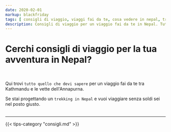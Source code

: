 ```yaml
---
date: 2020-02-01
markup: blackfriday
tags: [ consigli di viaggio, viaggi fai da te, cosa vedere in nepal, trekking in nepal, annapurna, nepal, viaggiare senza soldi, all you need to know, nepal all you need to know, nepal tips, tutto quello che devi sapere ]
description: Consigli di viaggio per un viaggio fai da te in Nepal. Tutto quello che devi sapere per un trekking sull'Annapurna e molto altro.
---
```


# Cerchi consigli di viaggio per la tua avventura in Nepal? 

<br>

Qui trovi `tutto quello che devi sapere` per un viaggio fai da te tra Kathmandu e le vette dell'Annapurna. 

Se stai progettando un `trekking in Nepal` e vuoi viaggiare senza soldi sei nel posto giusto.
<br><br>

<hr>

{{< tips-category "consigli.md" >}}